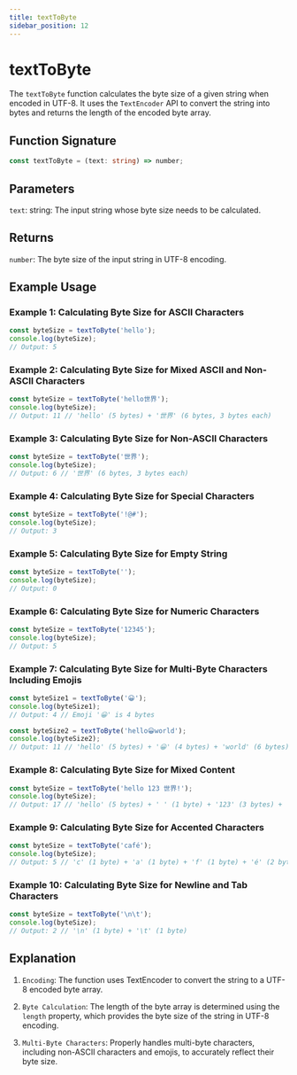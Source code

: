 ```yaml
---
title: textToByte
sidebar_position: 12
---
```


# textToByte

The `textToByte` function calculates the byte size of a given string when encoded in UTF-8. It uses the `TextEncoder` API to convert the string into bytes and returns the length of the encoded byte array.

## Function Signature

```ts
const textToByte = (text: string) => number;
```

## Parameters

`text`: string: The input string whose byte size needs to be calculated.

## Returns

`number`: The byte size of the input string in UTF-8 encoding.

## Example Usage

### Example 1: Calculating Byte Size for ASCII Characters

```typescript
const byteSize = textToByte('hello');
console.log(byteSize);
// Output: 5
```

### Example 2: Calculating Byte Size for Mixed ASCII and Non-ASCII Characters

```typescript
const byteSize = textToByte('hello世界');
console.log(byteSize);
// Output: 11 // 'hello' (5 bytes) + '世界' (6 bytes, 3 bytes each)
```

### Example 3: Calculating Byte Size for Non-ASCII Characters

```typescript
const byteSize = textToByte('世界');
console.log(byteSize);
// Output: 6 // '世界' (6 bytes, 3 bytes each)
```

### Example 4: Calculating Byte Size for Special Characters

```typescript
const byteSize = textToByte('!@#');
console.log(byteSize);
// Output: 3
```

### Example 5: Calculating Byte Size for Empty String

```typescript
const byteSize = textToByte('');
console.log(byteSize);
// Output: 0
```

### Example 6: Calculating Byte Size for Numeric Characters

```typescript
const byteSize = textToByte('12345');
console.log(byteSize);
// Output: 5
```

### Example 7: Calculating Byte Size for Multi-Byte Characters Including Emojis

```typescript
const byteSize1 = textToByte('😀');
console.log(byteSize1);
// Output: 4 // Emoji '😀' is 4 bytes

const byteSize2 = textToByte('hello😀world');
console.log(byteSize2);
// Output: 11 // 'hello' (5 bytes) + '😀' (4 bytes) + 'world' (6 bytes)
```

### Example 8: Calculating Byte Size for Mixed Content

```typescript
const byteSize = textToByte('hello 123 世界!');
console.log(byteSize);
// Output: 17 // 'hello' (5 bytes) + ' ' (1 byte) + '123' (3 bytes) + ' ' (1 byte) + '世界' (6 bytes) + '!' (1 byte)
```

### Example 9: Calculating Byte Size for Accented Characters

```typescript
const byteSize = textToByte('café');
console.log(byteSize);
// Output: 5 // 'c' (1 byte) + 'a' (1 byte) + 'f' (1 byte) + 'é' (2 bytes)
```

### Example 10: Calculating Byte Size for Newline and Tab Characters

```typescript
const byteSize = textToByte('\n\t');
console.log(byteSize);
// Output: 2 // '\n' (1 byte) + '\t' (1 byte)
```

## Explanation

1. `Encoding`: The function uses TextEncoder to convert the string to a UTF-8 encoded byte array.

2. `Byte Calculation`: The length of the byte array is determined using the `length` property, which provides the byte size of the string in UTF-8 encoding.

3. `Multi-Byte Characters`: Properly handles multi-byte characters, including non-ASCII characters and emojis, to accurately reflect their byte size.